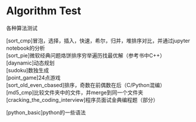 # Algorithm Test
各种算法测试

[sort_cmp]冒泡，选择，插入，快速，希尔，归并，堆排序对比，并通过jupyter notebook的分析  
[sort_pie]微软经典问题烙饼排序穷举遍历找最优解（参考书中C++）  
[daynamic]动态规划  
[sudoku]数独生成  
[point_game]24点游戏  
[sort_old_even_cbased]排序，奇数在前偶数在后（C/Python混编）  
[md5_cmp]比较文件夹中的文件，并merge到同一个文件夹  
[cracking_the_coding_interview]程序员面试金典编程题（部分）  

[python_basic]python的一些语法  